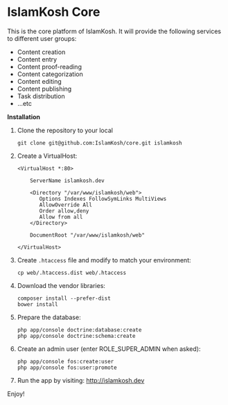 IslamKosh Core
==============

This is the core platform of IslamKosh. It will provide the following services to different user groups:

* Content creation
* Content entry
* Content proof-reading
* Content categorization
* Content editing
* Content publishing
* Task distribution
* ...etc

**Installation**

1. Clone the repository to your local

    ```
    git clone git@github.com:IslamKosh/core.git islamkosh
    ```

2. Create a VirtualHost:

    ```
    <VirtualHost *:80>

        ServerName islamkosh.dev

        <Directory "/var/www/islamkosh/web">
           Options Indexes FollowSymLinks MultiViews
           AllowOverride All
           Order allow,deny
           Allow from all
        </Directory>

        DocumentRoot "/var/www/islamkosh/web"

    </VirtualHost>
    ```

3. Create `.htaccess` file and modify to match your environment:

    ```
    cp web/.htaccess.dist web/.htaccess
    ```

5. Download the vendor libraries:

    ```
    composer install --prefer-dist
    bower install
    ```

6. Prepare the database:

    ```
    php app/console doctrine:database:create
    php app/console doctrine:schema:create
    ```

7. Create an admin user (enter ROLE_SUPER_ADMIN when asked):

    ```
    php app/console fos:create:user
    php app/console fos:user:promote
    ```

7. Run the app by visiting: http://islamkosh.dev

Enjoy!

